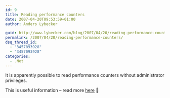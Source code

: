 ```yaml
---
id: 9
title: Reading performance counters
date: 2007-04-20T09:53:59+01:00
author: Anders Lybecker

guid: http://www.lybecker.com/blog/2007/04/20/reading-performance-counters/
permalink: /2007/04/20/reading-performance-counters/
dsq_thread_id:
  - "3457093928"
  - "3457093928"
categories:
  - .Net
---
```

It is apparently possible to read performance counters without administrator privileges.

This is useful information &#8211; read more [here](http://blogs.msdn.com/bclteam/archive/2006/09/08/746900.aspx) 🙂